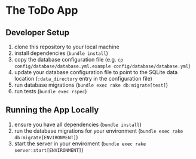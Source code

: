 # The ToDo App

## Developer Setup

1. clone this repository to your local machine
1. install dependencies (`bundle install`)
1. copy the database configuration file (e.g. `cp config/database/database.yml.example config/database/database.yml`)
1. update your database configuration file to point to the SQLite data location (`:data_directory` entry in the configuration file)
1. run database migrations (`bundle exec rake db:migrate[test]`)
1. run tests (`bundle exec rspec`)

## Running the App Locally

1. ensure you have all dependencies (`bundle install`)
1. run the database migrations for your environment (`bundle exec rake db:migrate[ENVIRONMENT]`)
1. start the server in your enviroment (`bundle exec rake server:start[ENVIRONMENT]`)
